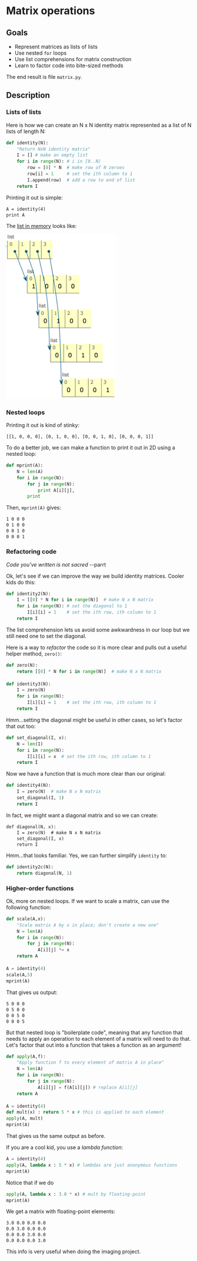 # Matrix operations

## Goals

* Represent matrices as lists of lists
* Use nested `for` loops
* Use list comprehensions for matrix construction
* Learn to factor code into bite-sized methods

The end result is file `matrix.py`.

## Description

### Lists of lists

Here is how we can create an N x N identity matrix represented as a list of N lists of length N:

```python
def identity(N):
    "Return NxN identity matrix"
    I = [] # make an empty list
    for i in range(N): # i in [0..N)
        row = [0] * N  # make row of N zeroes
        row[i] = 1     # set the ith column to 1
        I.append(row)  # add a row to end of list
    return I
```

Printing it out is simple:

```
A = identity(4)
print A
```

The <a href="http://www.pythontutor.com/visualize.html#code=def+identity(N%29%3A%0A++++%22Return+NxN+identity+matrix%22%0A++++I+%3D+%5B%5D+%23+make+an+empty+list%0A++++for+i+in+range(N%29%3A+%23+i+in+%5B0..N%29%0A++++++++row+%3D+%5B0%5D+*+N++%23+make+row+of+N+zeroes%0A++++++++row%5Bi%5D+%3D+1+++++%23+set+the+ith+column+to+1%0A++++++++I.append(row%29++%23+add+a+row+to+end+of+list%0A++++return+I%0A%0AA+%3D+identity(4%29&mode=display&origin=opt-frontend.js&cumulative=false&heapPrimitives=false&textReferences=false&py=2&rawInputLstJSON=%5B%5D&curInstr=23">list in memory</a> looks like:

<img src=figures/4x4-list.png width=300>

### Nested loops

Printing it out is kind of stinky:

```
[[1, 0, 0, 0], [0, 1, 0, 0], [0, 0, 1, 0], [0, 0, 0, 1]]
```

To do a better job, we can make a function to print it out in 2D using a nested loop:

```python
def mprint(A):
    N = len(A)
    for i in range(N):
        for j in range(N):
            print A[i][j],
        print
```

Then, `mprint(A)` gives:

```
1 0 0 0
0 1 0 0
0 0 1 0
0 0 0 1
```

### Refactoring code

*Code you've written is not sacred* --parrt

Ok, let's see if we can improve the way we build identity matrices.  Cooler kids do this:

```python
def identity2(N):
    I = [[0] * N for i in range(N)]  # make N x N matrix
    for i in range(N): # set the diagonal to 1
        I[i][i] = 1    # set the ith row, ith column to 1
    return I
```

The list comprehension lets us avoid some awkwardness in our loop but we still need one to set the diagonal.

Here is a way to *refactor* the code so it is more clear and pulls out a useful helper method, `zero()`:

```python
def zero(N):
    return [[0] * N for i in range(N)]  # make N x N matrix

def identity3(N):
    I = zero(N)
    for i in range(N):
        I[i][i] = 1    # set the ith row, ith column to 1
    return I
```

Hmm...setting the diagonal might be useful in other cases, so let's factor that out too:

```python
def set_diagonal(I, x):
    N = len(I)
    for i in range(N):
        I[i][i] = x  # set the ith row, ith column to 1
    return I
```

Now we have a function that is much more clear than our original:

```python
def identity4(N):
    I = zero(N)  # make N x N matrix
    set_diagonal(I, 1)
    return I

```

In fact, we might want a diagonal matrix and so we can create:

```
def diagonal(N, x):
    I = zero(N)  # make N x N matrix
    set_diagonal(I, x)
    return I
```

Hmm...that looks familiar.  Yes, we can further simplify `identity` to:

```python
def identity2c(N):
    return diagonal(N, 1)
```

### Higher-order functions

Ok, more on nested loops. If we want to scale a matrix, can use the following function:

```python
def scale(A,x):
    "Scale matrix A by x in place; don't create a new one"
    N = len(A)
    for i in range(N):
        for j in range(N):
            A[i][j] *= x
    return A

A = identity(4)
scale(A,5)
mprint(A)
```

That gives us output:

```
5 0 0 0
0 5 0 0
0 0 5 0
0 0 0 5
```

But that nested loop is "boilerplate code", meaning that any function that needs to apply an operation to each element of a matrix will need to do that.  Let's factor that out into a function that takes a function as an argument!

```python
def apply(A,f):
    "Apply function f to every element of matrix A in place"
    N = len(A)
    for i in range(N):
        for j in range(N):
            A[i][j] = f(A[i][j]) # replace A[i][j]
    return A

A = identity(4)
def mult(x) : return 5 * x # this is applied to each element
apply(A, mult)
mprint(A)
```

That gives us the same output as before.

If you are a cool kid, you use a *lambda function*:

```python
A = identity(4)
apply(A, lambda x : 5 * x) # lambdas are just anonymous functions
mprint(A)
```

Notice that if we do

```python
apply(A, lambda x : 3.0 * x) # mult by floating-point
mprint(A)
```

We get a matrix with floating-point elements:

```
3.0 0.0 0.0 0.0
0.0 3.0 0.0 0.0
0.0 0.0 3.0 0.0
0.0 0.0 0.0 3.0
```

This info is very useful when doing the imaging project.
